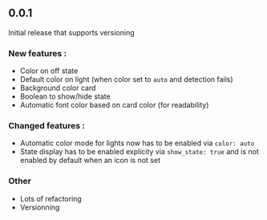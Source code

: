 ## 0.0.1
Initial release that supports versioning

### New features :

 - Color on off state
 - Default color on light (when color set to `auto` and detection fails)
 - Background color card
 - Boolean to show/hide state
 - Automatic font color based on card color (for readability)

### Changed features :

 - Automatic color mode for lights now has to be enabled via `color: auto`
 - State display has to be enabled explicity via `show_state: true` and is not enabled by default when an icon is not set

### Other

  - Lots of refactoring
  - Versionning

